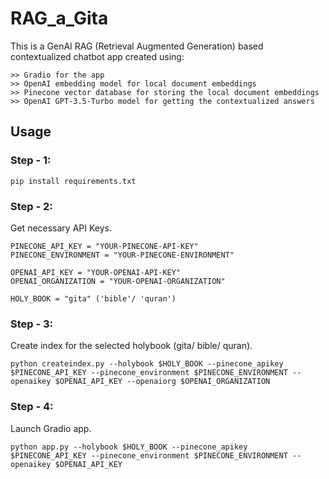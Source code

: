 # RAG_a_Gita
This is a GenAI RAG (Retrieval Augmented Generation) based contextualized chatbot app created using:
```
>> Gradio for the app
>> OpenAI embedding model for local document embeddings
>> Pinecone vector database for storing the local document embeddings
>> OpenAI GPT-3.5-Turbo model for getting the contextualized answers
```
## Usage

### Step - 1:
```
pip install requirements.txt
```

### Step - 2:

Get necessary API Keys.

```
PINECONE_API_KEY = "YOUR-PINECONE-API-KEY"
PINECONE_ENVIRONMENT = "YOUR-PINECONE-ENVIRONMENT"

OPENAI_API_KEY = "YOUR-OPENAI-API-KEY"
OPENAI_ORGANIZATION = "YOUR-OPENAI-ORGANIZATION"

HOLY_BOOK = "gita" ('bible'/ 'quran')
```

### Step - 3:

Create index for the selected holybook (gita/ bible/ quran).

```
python createindex.py --holybook $HOLY_BOOK --pinecone_apikey $PINECONE_API_KEY --pinecone_environment $PINECONE_ENVIRONMENT --openaikey $OPENAI_API_KEY --openaiorg $OPENAI_ORGANIZATION
```

### Step - 4:

Launch Gradio app.

```
python app.py --holybook $HOLY_BOOK --pinecone_apikey $PINECONE_API_KEY --pinecone_environment $PINECONE_ENVIRONMENT --openaikey $OPENAI_API_KEY
```

